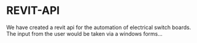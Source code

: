 # REVIT-API
We have created a revit api for the automation of electrical switch boards.
The input from the user would be taken via a windows forms...
